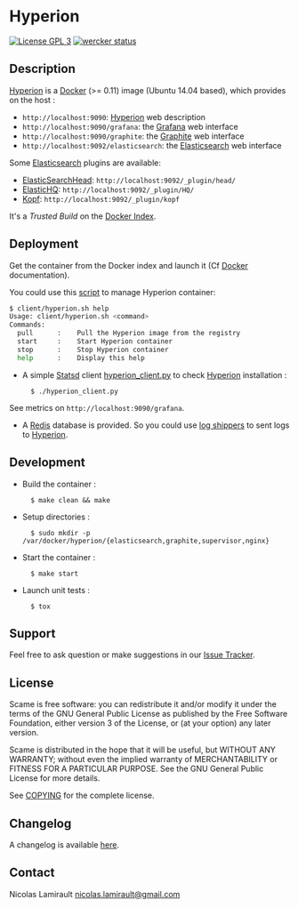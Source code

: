# Hyperion

[![License GPL 3][badge-license]][COPYING]
[![wercker status](https://app.wercker.com/status/a6dff1d550ed9c6aa3c466045bf1d51f/s "wercker status")](https://app.wercker.com/project/bykey/a6dff1d550ed9c6aa3c466045bf1d51f)

## Description

[Hyperion][] is a [Docker][] (>= 0.11) image (Ubuntu 14.04 based), which provides on the host :
* `http://localhost:9090`: [Hyperion][] web description
* `http://localhost:9090/grafana`: the [Grafana][] web interface
* `http://localhost:9090/graphite`: the [Graphite][] web interface
* `http://localhost:9092/elasticsearch`: the [Elasticsearch][] web interface

Some [Elasticsearch][] plugins are available:
* [ElasticSearchHead][]: `http://localhost:9092/_plugin/head/`
* [ElasticHQ][]: `http://localhost:9092/_plugin/HQ/`
* [Kopf][]: `http://localhost:9092/_plugin/kopf`

It's a *Trusted Build* on the [Docker Index](https://index.docker.io/u/nlamirault/hyperion).



## Deployment

Get the container from the Docker index and launch it (Cf [Docker](http://docs.docker.io/) documentation).

You could use this [script](client/hyperion_client.py) to manage Hyperion container:
```bash
$ client/hyperion.sh help
Usage: client/hyperion.sh <command>
Commands:
  pull      :    Pull the Hyperion image from the registry
  start     :    Start Hyperion container
  stop      :    Stop Hyperion container
  help      :    Display this help
```

* A simple [Statsd][] client [hyperion_client.py](client/hyperion_client.py) to check [Hyperion][] installation :

        $ ./hyperion_client.py

See metrics on `http://localhost:9090/grafana`.

* A [Redis][] database is provided. So you could use [log shippers](http://cookbook.logstash.net/recipes/log-shippers) to sent logs to [Hyperion][].

## Development

* Build the container :

        $ make clean && make

* Setup directories :

        $ sudo mkdir -p /var/docker/hyperion/{elasticsearch,graphite,supervisor,nginx}

* Start the container :

        $ make start

* Launch unit tests :

        $ tox


## Support

Feel free to ask question or make suggestions in our [Issue Tracker][].


## License

Scame is free software: you can redistribute it and/or modify it under the
terms of the GNU General Public License as published by the Free Software
Foundation, either version 3 of the License, or (at your option) any later
version.

Scame is distributed in the hope that it will be useful, but WITHOUT ANY
WARRANTY; without even the implied warranty of MERCHANTABILITY or FITNESS FOR A
PARTICULAR PURPOSE.  See the GNU General Public License for more details.

See [COPYING][] for the complete license.


## Changelog

A changelog is available [here](ChangeLog.md).


## Contact

Nicolas Lamirault <nicolas.lamirault@gmail.com>



[Hyperion]: https://github.com/nlamirault/hyperion
[COPYING]: https://github.com/nlamirault/scame/blob/master/COPYING
[Issue tracker]: https://github.com/nlamirault/hyperion/issues

[badge-license]: https://img.shields.io/badge/license-GPL_3-green.svg?style=flat

[Docker]: https://www.docker.io
[Nginx]: http://nginx.org
[Elasticsearch]: http://www.elasticsearch.org
[Redis]: http://www.redis.io
[Graphite]: http://graphite.readthedocs.org/en/latest
[Grafana]: http://grafana.org/
[Carbon]: http://graphite.readthedocs.org/en/latest/carbon-daemons.html
[Statsd]: https://github.com/etsy/statsd/wiki
[ElasticSearchHead]: http://mobz.github.io/elasticsearch-head
[ElasticHQ]: http://www.elastichq.org
[Kopf]: https://github.com/lmenezes/elasticsearch-kopf
